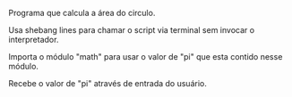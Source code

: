 Programa que calcula a área do circulo.

Usa shebang lines para chamar o script via terminal sem invocar o interpretador.

Importa o módulo "math" para usar o valor de "pi" que esta contido nesse módulo.

Recebe o valor de "pi" através de entrada do usuário.
